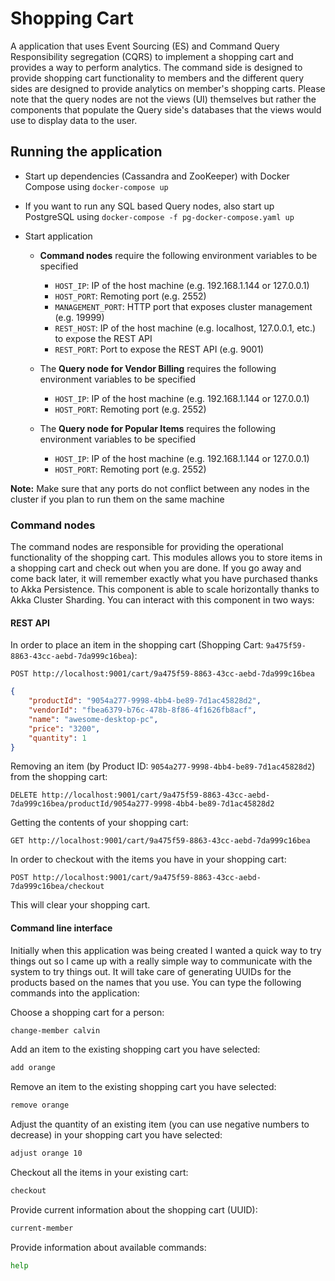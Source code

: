 # Shopping Cart #

A application that uses Event Sourcing (ES) and Command Query Responsibility segregation (CQRS) to implement a shopping 
cart and provides a way to perform analytics. The command side is designed to provide shopping cart functionality to 
members and the different query sides are designed to provide analytics on member's shopping carts. Please note that
the query nodes are not the views (UI) themselves but rather the components that populate the Query side's databases 
that the views would use to display data to the user.

## Running the application ##
- Start up dependencies (Cassandra and ZooKeeper) with Docker Compose using `docker-compose up`
- If you want to run any SQL based Query nodes, also start up PostgreSQL using 
`docker-compose -f pg-docker-compose.yaml up`

- Start application
  - __Command nodes__ require the following environment variables to be specified 
    - `HOST_IP`: IP of the host machine (e.g. 192.168.1.144 or 127.0.0.1)
    - `HOST_PORT`: Remoting port (e.g. 2552)
    - `MANAGEMENT_PORT`: HTTP port that exposes cluster management (e.g. 19999)
    - `REST_HOST`: IP of the host machine (e.g. localhost, 127.0.0.1, etc.) to expose the REST API
    - `REST_PORT`: Port to expose the REST API (e.g. 9001)

  - The __Query node for Vendor Billing__ requires the following environment variables to be specified
    - `HOST_IP`: IP of the host machine (e.g. 192.168.1.144 or 127.0.0.1)
    - `HOST_PORT`: Remoting port (e.g. 2552)
    
  - The __Query node for Popular Items__ requires the following environment variables to be specified
    - `HOST_IP`: IP of the host machine (e.g. 192.168.1.144 or 127.0.0.1)
    - `HOST_PORT`: Remoting port (e.g. 2552)

__Note:__ Make sure that any ports do not conflict between any nodes in the cluster if you plan to run them on the same
machine

### Command nodes ###
The command nodes are responsible for providing the operational functionality of the shopping cart. This modules allows 
you to store items in a shopping cart and check out when you are done. If you go away and come back later, it will 
remember exactly what you have purchased thanks to Akka Persistence. This component is able to scale horizontally thanks
to Akka Cluster Sharding. You can interact with this component in two ways:

#### REST API ####
In order to place an item in the shopping cart (Shopping Cart: `9a475f59-8863-43cc-aebd-7da999c16bea`):

```POST http://localhost:9001/cart/9a475f59-8863-43cc-aebd-7da999c16bea```
```json
{
	"productId": "9054a277-9998-4bb4-be89-7d1ac45828d2",
	"vendorId": "fbea6379-b76c-478b-8f86-4f1626fb8acf",
	"name": "awesome-desktop-pc",
	"price": "3200",
	"quantity": 1
}
```

Removing an item (by Product ID: `9054a277-9998-4bb4-be89-7d1ac45828d2`) from the shopping cart:

```
DELETE http://localhost:9001/cart/9a475f59-8863-43cc-aebd-7da999c16bea/productId/9054a277-9998-4bb4-be89-7d1ac45828d2
```

Getting the contents of your shopping cart: 

```
GET http://localhost:9001/cart/9a475f59-8863-43cc-aebd-7da999c16bea
```

In order to checkout with the items you have in your shopping cart:

```
POST http://localhost:9001/cart/9a475f59-8863-43cc-aebd-7da999c16bea/checkout
```

This will clear your shopping cart.

#### Command line interface ####
Initially when this application was being created I wanted a quick way to try things out so I came up with a really 
simple way to communicate with the system to try things out. It will take care of generating UUIDs for the products 
based on the names that you use. You can type the following commands into the application:

Choose a shopping cart for a person:

```bash
change-member calvin
```

Add an item to the existing shopping cart you have selected:

```bash
add orange
```

Remove an item to the existing shopping cart you have selected:

```bash
remove orange
```

Adjust the quantity of an existing item (you can use negative numbers to decrease) in your shopping cart you have selected:

```bash
adjust orange 10
```

Checkout all the items in your existing cart:

```bash
checkout
```

Provide current information about the shopping cart (UUID):

```bash
current-member
```

Provide information about available commands:

```bash
help
```